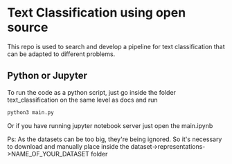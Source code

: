 # Text Classification using open source
This repo is used to search and develop a pipeline for
text classification that can be adapted to different 
problems.

## Python or Jupyter
To run the code as a python script, just go inside the folder text_classification on the same level as docs and run

````bash
python3 main.py
````

Or if you have running jupyter notebook server just open the main.ipynb

Ps: As the datasets can be too big, they're being ignored. So it's necessary to download and manually place inside the dataset->representations->NAME_OF_YOUR_DATASET folder
